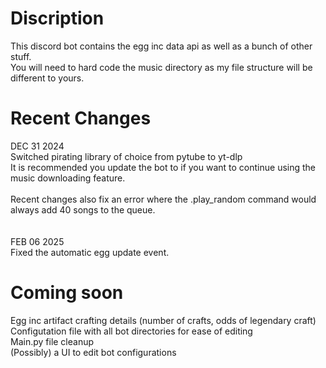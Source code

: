 # Discription
This discord bot contains the egg inc data api as well as a bunch of other stuff.\
You will need to hard code the music directory as my file structure will be different to yours.

# Recent Changes
DEC 31 2024\
Switched pirating library of choice from pytube to yt-dlp\
It is recommended you update the bot to if you want to continue using the music downloading feature.\
\
Recent changes also fix an error where the .play_random command would always add 40 songs to the queue.\
\
\
FEB 06 2025\
Fixed the automatic egg update event.

# Coming soon
Egg inc artifact crafting details (number of crafts, odds of legendary craft)\
Configutation file with all bot directories for ease of editing\
Main.py file cleanup\
(Possibly) a UI to edit bot configurations
